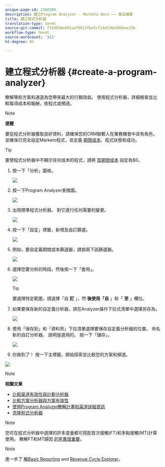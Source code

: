 ```yaml
---
unique-page-id: 2360399
description: 建立Program Analyzer - Marketo Docs —— 產品檔案
title: 建立程式分析器
translation-type: tm+mt
source-git-commit: f74d028e491aa70913fbe5cf14e536e50dbee32b
workflow-type: tm+mt
source-wordcount: '312'
ht-degree: 0%

---
```



# 建立程式分析器 {#create-a-program-analyzer}

瞭解哪些方案和通道為您帶來最大的行銷效益。 使用程式分析器，詳細檢查並比較每項成本和報酬，依程式或頻道。

>[!NOTE]
>
>**提醒**
>
>要從程式分析器獲取良好資料，請確保您的CRM聯繫人在業務機會中具有角色，並確保已完全設定Marketo程式，並定義 [期間成本](/help/marketo/product-docs/reporting/revenue-cycle-analytics/revenue-tools/define-period-costs.md)、程式狀態和成功。

>[!TIP]
>
>要使程式分析器中不顯示任何成本的程式，請將 [其期間成本](/help/marketo/product-docs/reporting/revenue-cycle-analytics/revenue-tools/define-period-costs.md) 設定為$0。

1. 按一下「分析」圖格。

   ![](assets/image2014-9-17-13-3a7-3a1.png)

1. 按一下Program Analyzer表徵圖。

   ![](assets/program-analyzer-icon-hand.png)

1. 出現標準程式分析器。 對它進行任何需要的變更。

   ![](assets/image2016-10-31-15-3a3-3a9.png)

1. 按一下「設定」標籤，新增及自訂篩選。

   ![](assets/image2016-10-31-15-3a25-3a57.png)

1. 例如，要自定義期間成本篩選器，請按兩下該篩選器。

   ![](assets/image2016-10-31-15-3a33-3a2.png)

1. 選擇您要分析的時段，然後按一下「套用」。

   ![](assets/image2016-10-31-15-3a30-3a32.png)

   >[!TIP]
   >
   >要選擇特定範圍，請選擇「自 **訂** 」，然 **後使用「自** 」和「 **至** 」欄位。

1. 如果要保存新的自定義分析器，請在Analyzer操作下拉式清單中選擇另存為。

   ![](assets/image2016-10-31-15-3a5-3a8.png)

1. 使用「保存到」和「資料夾」下拉清單選擇要保存自定義分析器的位置。 命名新的自訂分析器。 說明是選用的。 按一下「儲存」。

   ![](assets/image2016-10-31-15-3a7-3a19.png)

1. 你做到了！ 按一下主標籤，開始探索並比較您的方案和頻道。

![](assets/november-custom-report.png)

>[!NOTE]
>
>**相關文章**
>
>* [比較渠道有效性與計劃分析器](compare-channel-effectiveness-with-the-program-analyzer.md)
>* [比較方案分析器與方案有效性](compare-program-effectiveness-with-the-program-analyzer.md)
>* [使用Program Analyzer瞭解計畫和渠道詳細資訊](explore-program-and-channel-details-with-the-program-analyzer.md)
>* [克隆程式分析器](clone-a-program-analyzer.md)


>[!NOTE]
>
>您可在程式分析器中選擇的許多度量都可搭配首次接觸(FT)和多點接觸(MT)計算使用。 瞭解FT和MT歸因 [的差異很重要](/help/marketo/product-docs/reporting/revenue-cycle-analytics/revenue-tools/attribution/understanding-attribution.md)。

>[!NOTE]
>
>進一步了 [解Basic Reporting](http://docs.marketo.com/display/docs/basic+reporting) and [Revenue Cycle Explorer](http://docs.marketo.com/display/docs/revenue+cycle+analytics)。
